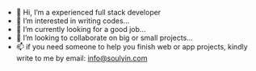 - 👋 Hi, I’m a experienced full stack developer
- 👀 I’m interested in writing codes...
- 🌱 I’m currently looking for a good job...
- 💞️ I’m looking to collaborate on big or small projects...
- 📫 if you need someone to help you finish web or app projects, kindly write to me by email: info@soulyin.com

<!---
gzqyl/gzqyl is a ✨ special ✨ repository because its `README.md` (this file) appears on your GitHub profile.
You can click the Preview link to take a look at your changes.
--->
